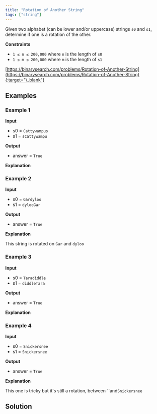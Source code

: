 ```yaml
---
title: "Rotation of Another String"
tags: ["string"]
---
```


Given two alphabet (can be lower and/or uppercase) strings `s0` and `s1`, determine if one is a rotation of the other.

**Constraints**

- `1 ≤ n ≤ 200,000` where `n` is the length of `s0`
- `1 ≤ m ≤ 200,000` where `m` is the length of `s1`

[https://binarysearch.com/problems/Rotation-of-Another-String](https://binarysearch.com/problems/Rotation-of-Another-String){:target="\_blank"}

## Examples

### Example 1

**Input**

- s0 = `Cattywampus`
- s1 = `sCattywampu`

**Output**

- answer = `True`

**Explanation**

### Example 2

**Input**

- s0 = `Gardyloo`
- s1 = `dylooGar`

**Output**

- answer = `True`

**Explanation**

This string is rotated on `Gar` and `dyloo`

### Example 3

**Input**

- s0 = `Taradiddle`
- s1 = `diddleTara`

**Output**

- answer = `True`

**Explanation**

### Example 4

**Input**

- s0 = `Snickersnee`
- s1 = `Snickersnee`

**Output**

- answer = `True`

**Explanation**

This one is tricky but it's still a rotation, between ``and`Snickersnee`

## Solution

<script src="https://gist.github.com/yaeba/16da7be5123724fcf6eccc25581cef5a.js?file=Rotation-of-Another-String.cpp"></script>
